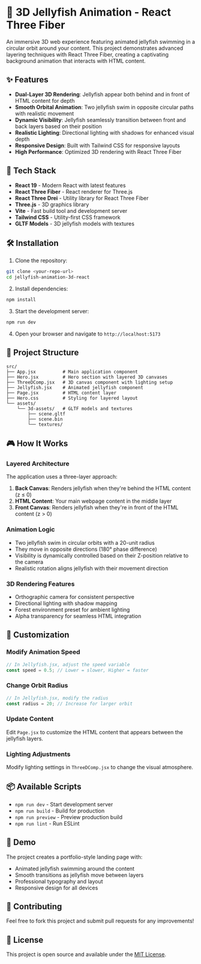 # 🌊 3D Jellyfish Animation - React Three Fiber

An immersive 3D web experience featuring animated jellyfish swimming in a circular orbit around your content. This project demonstrates advanced layering techniques with React Three Fiber, creating a captivating background animation that interacts with HTML content.

## ✨ Features

- **Dual-Layer 3D Rendering**: Jellyfish appear both behind and in front of HTML content for depth
- **Smooth Orbital Animation**: Two jellyfish swim in opposite circular paths with realistic movement
- **Dynamic Visibility**: Jellyfish seamlessly transition between front and back layers based on their position
- **Realistic Lighting**: Directional lighting with shadows for enhanced visual depth
- **Responsive Design**: Built with Tailwind CSS for responsive layouts
- **High Performance**: Optimized 3D rendering with React Three Fiber

## 🚀 Tech Stack

- **React 19** - Modern React with latest features
- **React Three Fiber** - React renderer for Three.js
- **React Three Drei** - Utility library for React Three Fiber
- **Three.js** - 3D graphics library
- **Vite** - Fast build tool and development server
- **Tailwind CSS** - Utility-first CSS framework
- **GLTF Models** - 3D jellyfish models with textures

## 🛠️ Installation

1. Clone the repository:
```bash
git clone <your-repo-url>
cd jellyfish-animation-3d-react
```

2. Install dependencies:
```bash
npm install
```

3. Start the development server:
```bash
npm run dev
```

4. Open your browser and navigate to `http://localhost:5173`

## 📁 Project Structure

```
src/
├── App.jsx          # Main application component
├── Hero.jsx         # Hero section with layered 3D canvases
├── ThreeDComp.jsx   # 3D canvas component with lighting setup
├── Jellyfish.jsx    # Animated jellyfish component
├── Page.jsx         # HTML content layer
├── Hero.css         # Styling for layered layout
└── assets/
    └── 3d-assets/   # GLTF models and textures
        ├── scene.gltf
        ├── scene.bin
        └── textures/
```

## 🎮 How It Works

### Layered Architecture
The application uses a three-layer approach:

1. **Back Canvas**: Renders jellyfish when they're behind the HTML content (z ≤ 0)
2. **HTML Content**: Your main webpage content in the middle layer
3. **Front Canvas**: Renders jellyfish when they're in front of the HTML content (z > 0)

### Animation Logic
- Two jellyfish swim in circular orbits with a 20-unit radius
- They move in opposite directions (180° phase difference)
- Visibility is dynamically controlled based on their Z-position relative to the camera
- Realistic rotation aligns jellyfish with their movement direction

### 3D Rendering Features
- Orthographic camera for consistent perspective
- Directional lighting with shadow mapping
- Forest environment preset for ambient lighting
- Alpha transparency for seamless HTML integration

## 🎨 Customization

### Modify Animation Speed
```javascript
// In Jellyfish.jsx, adjust the speed variable
const speed = 0.5; // Lower = slower, Higher = faster
```

### Change Orbit Radius
```javascript
// In Jellyfish.jsx, modify the radius
const radius = 20; // Increase for larger orbit
```

### Update Content
Edit `Page.jsx` to customize the HTML content that appears between the jellyfish layers.

### Lighting Adjustments
Modify lighting settings in `ThreeDComp.jsx` to change the visual atmosphere.

## 📦 Available Scripts

- `npm run dev` - Start development server
- `npm run build` - Build for production
- `npm run preview` - Preview production build
- `npm run lint` - Run ESLint

## 🌟 Demo

The project creates a portfolio-style landing page with:
- Animated jellyfish swimming around the content
- Smooth transitions as jellyfish move between layers
- Professional typography and layout
- Responsive design for all devices

## 🤝 Contributing

Feel free to fork this project and submit pull requests for any improvements!

## 📄 License

This project is open source and available under the [MIT License](LICENSE).
